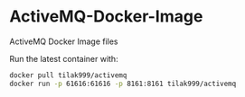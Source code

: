 # ActiveMQ-Docker-Image

ActiveMQ Docker Image files

Run the latest container with:

``` sh
docker pull tilak999/activemq
docker run -p 61616:61616 -p 8161:8161 tilak999/activemq
```

